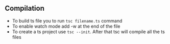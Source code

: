 ## Compilation

* To build ts file you to run `tsc filename.ts` command
* To enable watch mode add -w at the end of the file
* To create a ts project use `tsc --init`. After that tsc will compile all the ts files


